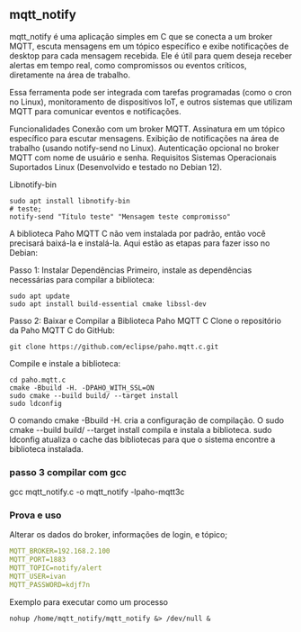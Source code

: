 ## mqtt_notify

mqtt_notify é uma aplicação simples em C que se conecta a um broker MQTT, escuta mensagens em um tópico específico e exibe notificações de desktop para cada mensagem recebida. Ele é útil para quem deseja receber alertas em tempo real, como compromissos ou eventos críticos, diretamente na área de trabalho.

Essa ferramenta pode ser integrada com tarefas programadas (como o cron no Linux), monitoramento de dispositivos IoT, e outros sistemas que utilizam MQTT para comunicar eventos e notificações.

Funcionalidades
Conexão com um broker MQTT.
Assinatura em um tópico específico para escutar mensagens.
Exibição de notificações na área de trabalho (usando notify-send no Linux).
Autenticação opcional no broker MQTT com nome de usuário e senha.
Requisitos
Sistemas Operacionais Suportados
Linux (Desenvolvido e testado no Debian 12).

Libnotify-bin
```shell
sudo apt install libnotify-bin
# teste;
notify-send "Título teste" "Mensagem teste compromisso"

```

A biblioteca Paho MQTT C não vem instalada por padrão, então você precisará baixá-la e instalá-la. Aqui estão as etapas para fazer isso no Debian:

Passo 1: Instalar Dependências
Primeiro, instale as dependências necessárias para compilar a biblioteca:

```shell
sudo apt update
sudo apt install build-essential cmake libssl-dev
```
Passo 2: Baixar e Compilar a Biblioteca Paho MQTT C
Clone o repositório da Paho MQTT C do GitHub:

```shell
git clone https://github.com/eclipse/paho.mqtt.c.git
```
Compile e instale a biblioteca:

```shell
cd paho.mqtt.c
cmake -Bbuild -H. -DPAHO_WITH_SSL=ON
sudo cmake --build build/ --target install
sudo ldconfig
```
O comando cmake -Bbuild -H. cria a configuração de compilação.
O sudo cmake --build build/ --target install compila e instala a biblioteca.
sudo ldconfig atualiza o cache das bibliotecas para que o sistema encontre a biblioteca instalada.


### passo 3 compilar com gcc
gcc mqtt_notify.c -o mqtt_notify -lpaho-mqtt3c

### Prova e uso

Alterar os dados do broker,  informações  de login, e tópico;


```yaml
MQTT_BROKER=192.168.2.100
MQTT_PORT=1883
MQTT_TOPIC=notify/alert
MQTT_USER=ivan
MQTT_PASSWORD=kdjf7n
```

Exemplo para executar como um processo

```shell
nohup /home/mqtt_notify/mqtt_notify &> /dev/null &
```

